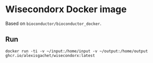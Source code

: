 # Wisecondorx Docker image

Based on `bioconductor/bioconductor_docker`.

## Run

```shell
docker run -ti -v ~/input:/home/input -v ~/output:/home/output ghcr.io/alexisgachet/wisecondorx:latest
```